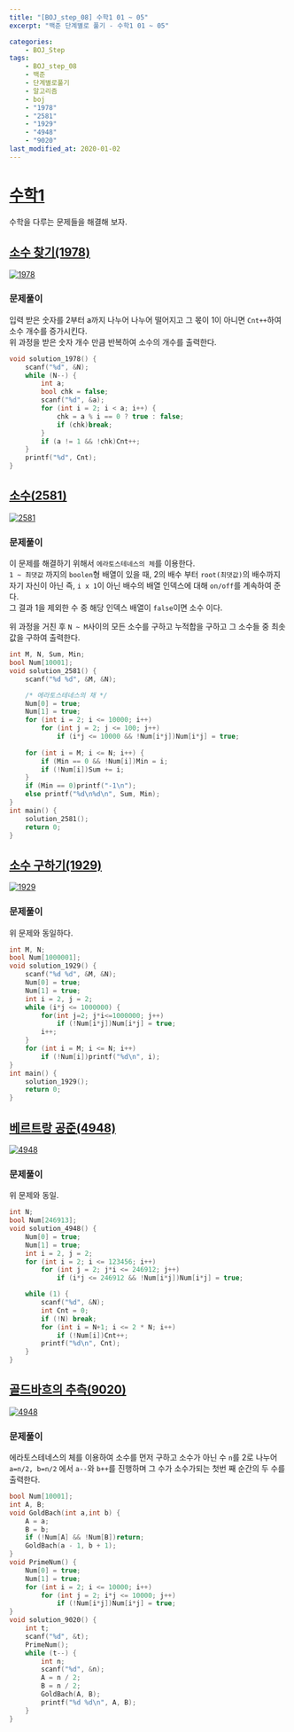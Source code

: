 ```yaml
---
title: "[BOJ_step_08] 수학1 01 ~ 05"
excerpt: "백준 단계별로 풀기 - 수학1 01 ~ 05"

categories:
    - BOJ_Step
tags:
    - BOJ_step_08
    - 백준
    - 단계별로풀기
    - 알고리즘
    - boj
    - "1978"  
    - "2581"  
    - "1929"
    - "4948"
    - "9020"	  
last_modified_at: 2020-01-02
--- 
```

  
# [수학1](https://www.acmicpc.net/step/10)  
수학을 다루는 문제들을 해결해 보자.  
  
## [소수 찾기(1978)](https://www.acmicpc.net/problem/1978)  
  
[![1978](/assets/BOJ-step/2020-01-02-BOJstep-08-01-img01.jpg)](/assets/BOJ-step/2020-01-02-BOJstep-08-01-img01.jpg)  
  
### 문제풀이  
입력 받은 숫자를 2부터 a까지 나누어 나누어 떨어지고 그 몫이 1이 아니면 `Cnt++`하여 소수 개수를 증가시킨다.  
위 과정을 받은 숫자 개수 만큼 반복하여 소수의 개수를 출력한다.   

```cpp  
void solution_1978() {
    scanf("%d", &N);
	while (N--) {
		int a;
		bool chk = false;
		scanf("%d", &a);
		for (int i = 2; i < a; i++) {
			chk = a % i == 0 ? true : false;
			if (chk)break;
		}
		if (a != 1 && !chk)Cnt++;
	}
	printf("%d", Cnt);
}
```  
  

## [소수(2581)](https://www.acmicpc.net/problem/2581)  
  
[![2581](/assets/BOJ-step/2020-01-02-BOJstep-08-01-img02.jpg)](/assets/BOJ-step/2020-01-02-BOJstep-08-01-img02.jpg)  
  
### 문제풀이  
이 문제를 해결하기 위해서 `에라토스테네스의 체`를 이용한다.   
`1 ~ 최댓값` 까지의 `boolen`형 배열이 있을 때, 2의 배수 부터 `root(최댓값)`의 배수까지 자기 자신이 아닌 즉, `i x 1`이 아닌 배수의 배열 인덱스에 대해 `on/off`를 계속하여 준다.  
그 결과 1을 제외한 수 중 해당 인덱스 배열이 `false`이면 소수 이다.  
  
위 과정을 거친 후 `N ~ M`사이의 모든 소수를 구하고 누적합을 구하고 그 소수들 중 최솟값을 구하여 출력한다.  
  
  
```cpp  
int M, N, Sum, Min;
bool Num[10001];
void solution_2581() {
	scanf("%d %d", &M, &N);

	/* 에라토스테네스의 채 */
	Num[0] = true;
	Num[1] = true;
	for (int i = 2; i <= 10000; i++)
		for (int j = 2; j <= 100; j++)
			if (i*j <= 10000 && !Num[i*j])Num[i*j] = true;
	
	for (int i = M; i <= N; i++) {
		if (Min == 0 && !Num[i])Min = i;
		if (!Num[i])Sum += i;
	}
	if (Min == 0)printf("-1\n");
	else printf("%d\n%d\n", Sum, Min);
}
int main() {
	solution_2581();
	return 0;
}
```  
  
## [소수 구하기(1929)](https://www.acmicpc.net/problem/1929)  
  
[![1929](/assets/BOJ-step/2020-01-02-BOJstep-08-01-img03.jpg)](/assets/BOJ-step/2020-01-02-BOJstep-08-01-img03.jpg)  
  
### 문제풀이  
위 문제와 동일하다.   
  
```cpp  
int M, N;
bool Num[1000001];
void solution_1929() {
	scanf("%d %d", &M, &N);
	Num[0] = true;
	Num[1] = true;
	int i = 2, j = 2;
	while (i*j <= 1000000) {
		for(int j=2; j*i<=1000000; j++)
			if (!Num[i*j])Num[i*j] = true;
		i++;
	}
	for (int i = M; i <= N; i++)
		if (!Num[i])printf("%d\n", i);
}
int main() {
	solution_1929();
	return 0;
}
```  
  
## [베르트랑 공준(4948)](https://www.acmicpc.net/problem/4948)  
  
[![4948](/assets/BOJ-step/2020-01-02-BOJstep-08-01-img04.jpg)](/assets/BOJ-step/2020-01-02-BOJstep-08-01-img04.jpg)  
  
### 문제풀이  
위 문제와 동일.  
  
```cpp  
int N;
bool Num[246913];
void solution_4948() {
	Num[0] = true;
	Num[1] = true;
	int i = 2, j = 2;
	for (int i = 2; i <= 123456; i++)
		for (int j = 2; j*i <= 246912; j++)
			if (i*j <= 246912 && !Num[i*j])Num[i*j] = true;

	while (1) {
		scanf("%d", &N);
		int Cnt = 0;
		if (!N) break;
		for (int i = N+1; i <= 2 * N; i++)
			if (!Num[i])Cnt++;
		printf("%d\n", Cnt);
	}
}
```  
  
## [골드바흐의 추측(9020)](https://www.acmicpc.net/problem/9020)  
  
[![4948](/assets/BOJ-step/2020-01-02-BOJstep-08-01-img05.jpg)](/assets/BOJ-step/2020-01-02-BOJstep-08-01-img05.jpg)  
  
### 문제풀이  
에라토스테네스의 체를 이용하여 소수를 먼저 구하고 소수가 아닌 수 `n`를 2로 나누어 `a=n/2, b=n/2` 에서 `a--`와 `b++`를 진행하며 그 수가 소수가되는 첫번 째 순간의 두 수를 출력한다.  
    
```cpp  
bool Num[10001];
int A, B;
void GoldBach(int a,int b) {
	A = a;
	B = b;
	if (!Num[A] && !Num[B])return;
	GoldBach(a - 1, b + 1);
}
void PrimeNum() {
	Num[0] = true;
	Num[1] = true;
	for (int i = 2; i <= 10000; i++)
		for (int j = 2; i*j <= 10000; j++)
			if (!Num[i*j])Num[i*j] = true;
}
void solution_9020() {
	int t;
	scanf("%d", &t);
	PrimeNum();
	while (t--) {
		int n;
		scanf("%d", &n);
		A = n / 2;
		B = n / 2;
		GoldBach(A, B);
		printf("%d %d\n", A, B);
	}
}
```  

   
